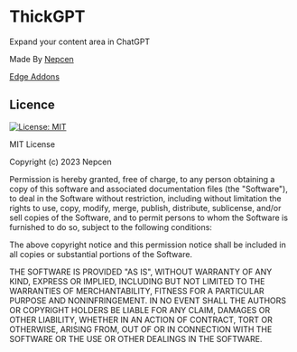 # ThickGPT
Expand your content area in ChatGPT

Made By [Nepcen](https://www.linkedin.com/in/yusufabacik/)

[Edge Addons](https://microsoftedge.microsoft.com/addons/detail/thickgpt/hibaaaoeopknenmionmkoneaioeilloh) 

## Licence
[![License: MIT](https://img.shields.io/badge/License-MIT-yellow.svg)](https://opensource.org/licenses/MIT)

MIT License

Copyright (c) 2023 Nepcen

Permission is hereby granted, free of charge, to any person obtaining a copy
of this software and associated documentation files (the "Software"), to deal
in the Software without restriction, including without limitation the rights
to use, copy, modify, merge, publish, distribute, sublicense, and/or sell
copies of the Software, and to permit persons to whom the Software is
furnished to do so, subject to the following conditions:

The above copyright notice and this permission notice shall be included in all
copies or substantial portions of the Software.

THE SOFTWARE IS PROVIDED "AS IS", WITHOUT WARRANTY OF ANY KIND, EXPRESS OR
IMPLIED, INCLUDING BUT NOT LIMITED TO THE WARRANTIES OF MERCHANTABILITY,
FITNESS FOR A PARTICULAR PURPOSE AND NONINFRINGEMENT. IN NO EVENT SHALL THE
AUTHORS OR COPYRIGHT HOLDERS BE LIABLE FOR ANY CLAIM, DAMAGES OR OTHER
LIABILITY, WHETHER IN AN ACTION OF CONTRACT, TORT OR OTHERWISE, ARISING FROM,
OUT OF OR IN CONNECTION WITH THE SOFTWARE OR THE USE OR OTHER DEALINGS IN THE
SOFTWARE.